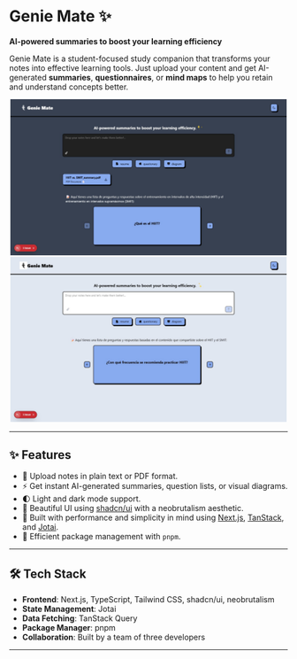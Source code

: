 # Genie Mate ✨  
**AI-powered summaries to boost your learning efficiency**

Genie Mate is a student-focused study companion that transforms your notes into effective learning tools. Just upload your content and get AI-generated **summaries**, **questionnaires**, or **mind maps** to help you retain and understand concepts better.

<p align="center">
  <img src="474c50a1-e065-4c32-b273-7cd5bbfd3541.jpg" width="500"/>
  <img src="730ffaeb-fd3d-437c-894d-9618df28f779.jpg" width="500"/>
</p>

---

## ✨ Features

- 📄 Upload notes in plain text or PDF format.
- ⚡ Get instant AI-generated summaries, question lists, or visual diagrams.
- 🌓 Light and dark mode support.
- 🎨 Beautiful UI using [shadcn/ui](https://ui.shadcn.com/) with a neobrutalism aesthetic.
- 🧠 Built with performance and simplicity in mind using [Next.js](https://nextjs.org/), [TanStack](https://tanstack.com/), and [Jotai](https://jotai.org/).
- 🔄 Efficient package management with `pnpm`.

---

## 🛠 Tech Stack

- **Frontend**: Next.js, TypeScript, Tailwind CSS, shadcn/ui, neobrutalism
- **State Management**: Jotai
- **Data Fetching**: TanStack Query
- **Package Manager**: pnpm
- **Collaboration**: Built by a team of three developers

---
